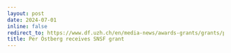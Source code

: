```yaml
---
layout: post
date: 2024-07-01
inline: false
redirect_to: https://www.df.uzh.ch/en/media-news/awards-grants/grants/per-oestberg-receives-SNSF-grant.html
title: Per Östberg receives SNSF grant
---
```

